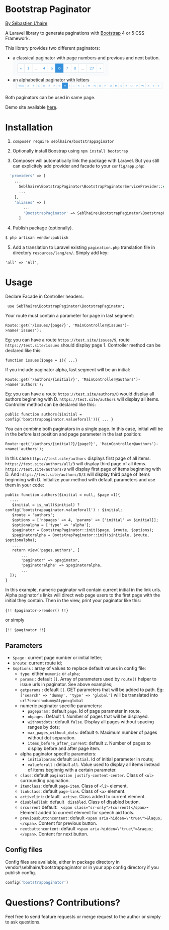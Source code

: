 # Bootstrap Paginator

[By Sébastien L'haire](http://sebastien.lhaire.org)

A Laravel library to generate paginations with [Bootstrap](https://getbootstrap.com/) 4 or 5 CSS Framework.

This library provides two different paginators:

* a classical paginator with page numbers and previous and next button.
![paginator image](paginator.png)
* an alphabetical paginator with letters ![paginator alpha image](paginatoralpha.png)

Both paginators can be used in same page.

Demo site available [here](https://sebastien.lhaire.org/paginator).

# Installation

1. `composer require seblhaire/bootstrappaginator`

2. Optionally install Boostrap using `npm install bootstrap`

3. Composer will automatically link the package with Laravel. But you still can explicitely add provider and facade to your `config/app.php`:
```php
  'providers' => [
    ...
      Seblhaire\BootstrapPaginator\BootstrapPaginatorServiceProvider::class,
      ...
    ],
    'aliases' => [
        ...
        'BootstrapPaginator' => Seblhaire\BootstrapPaginator\BootstrapPaginator::class,
      ]
```
4. Publish package (optionally).
``` sh
$ php artisan vendor:publish
```

5. Add a translation to Laravel existing `pagination.php` translation file in directory
`resources/lang/en/`. Simply add key:

```
'all' => 'All',
```


# Usage

Declare Facade in Controller headers:

```
 use Seblhaire\BootstrapPaginator\BootstrapPaginator;
```

Your route must contain a parameter for page in last segment:

```
Route::get('/issues/{page?}', 'MainController@issues')->name('issues');
```

Eg: you can have a route `https://test.site/issues/9`, route `https://test.site/issues` should display page 1.  Controller method can be declared like this:

```
function issues($page = 1){ ...}
```

If you include paginator alpha, last segment will be an initial:

```
Route::get('/authors/{initial?}', 'MainController@authors')->name('authors');
```
Eg: you can have a route `https://test.site/authors/D` would display all authors beginning with D. `https://test.site/authors` will display all items. Controller method can be declared like this:

```
public function authors($initial = config('bootstrappaginator.valueforall')){ ... }
```

You can combine both paginators in a single page. In this case, initial will be in the before last position and page parameter in the last position:

```
Route::get('/authors/{initial?}/{page?}', 'MainController@authors')->name('authors');
```

In this case `https://test.site/authors` displays first page of all items. `https://test.site/authors/all/3` will display third page of all items. `https://test.site/authors/D` will display first page of items beginning with D. And `https://test.site/authors/D/3` will display third page of items beginning with D. Initialize your method with default parameters and use them in your code:

```
public function authors($initial = null, $page =1){
  ....
   $initial = is_null($initial) ? config('bootstrappaginator.valueforall') : $initial;
   $route = 'authors';
   $options = ['nbpages' => 4, 'params' => ['initial' => $initial]];
   $optionalpha = ['type' => 'alpha'];
   $paginator = BootstrapPaginator::init($page, $route, $options);
   $paginatoralpha = BootstrapPaginator::init($initiale, $route, $optionalpha);
   ....
   return view('pages.authors', [
       ...
       'paginator' => $paginator,
       'paginatoralpha' => $paginatoralpha,
       ...
  ]);
}
```

In this example, numeric paginator will contain current initial in the link urls. Alpha paginator's links will direct web page users to the first page with the initial they contain. Then in the view, print your paginator like this:

`{!! $paginator->render() !!}`

or simply

`{!! $paginator !!}`

## Parameters

* `$page` : current page number or initial letter;
* `$route`: current route id;
* `$options` : array of values to replace default values in config file:
  * `type`: either `numeric` or `alpha`;
  * `params` : default `[]`. Array of parameters used by `route()` helper to issue urls in paginator. See above examples;
  * `getparams` : default `[]`. GET parameters that will be added to path. Eg: `['search' => 'dummy', 'type' => 'global']` will be translated into `url?search=dummy&type=global`
  * numeric paginator specific parameters:
      * `pageparam` : default `page`. Id of page parameter in route.
      * `nbpages`:  Default 1. Number of pages that will be displayed.
      * `withoutdots`: default `false`. Display all pages without spacing ranges by dots;
      * `max_pages_without_dots`: default `9`. Maximum number of pages without dot separation.
      * `items_before_after_current`: default `2`. Number of pages to display before and after page item.
  * alpha paginator specific parameters:
     * `initialparam`: default `initial`. Id of initial parameter in route;
     * `valueforall` : delault `all`. Value used to display all items instead of items beginnig with a certain parameter.
  * `class`: default `pagination justify-content-center`. Class of `<ul>` surrounding pagination.
  * `itemclass`: default `page-item`. Class of `<li>` element.
  * `linkclass`: default `page-link`. Class of `<a>` element.
  * `activelink`: default ` active`. Class added to current element.
  * `disabledlink`: default ` disabled`. Class of disabled button.
  * `srcurrent` default: ` <span class="sr-only">(current)</span>`- Element added to current element for speech aid tools.
  * `previousbuttoncontent`: default `<span aria-hidden=\"true\">&laquo;</span>`. Content for previous button.
  * `nextbuttoncontent`:  default `<span aria-hidden=\"true\">&raquo;</span>`. Content for next button.

## Config files

Config files are available, either in package directory in vendor\seblhaire/bootstrappaginator or in
your app config directory if you publish config.

```php
config('bootstrappaginator')
```

# Questions? Contributions?

Feel free to send feature requests or merge request to the author or simply to ask questions.
